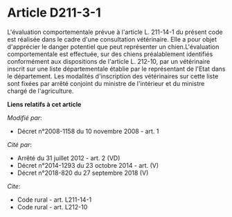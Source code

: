 # Article D211-3-1

L'évaluation comportementale prévue à l'article L. 211-14-1 du présent code est réalisée dans le cadre d'une consultation
vétérinaire. Elle a pour objet d'apprécier le danger potentiel que peut représenter un chien.L'évaluation comportementale est
effectuée, sur des chiens préalablement identifiés conformément aux dispositions de l'article L. 212-10, par un vétérinaire
inscrit sur une liste départementale établie par le représentant de l'Etat dans le département. Les modalités d'inscription
des vétérinaires sur cette liste sont fixées par arrêté conjoint du ministre de l'intérieur et du ministre chargé de
l'agriculture.

**Liens relatifs à cet article**

_Modifié par_:

  - Décret n°2008-1158 du 10 novembre 2008 - art. 1

_Cité par_:

  - Arrêté du 31 juillet 2012 - art. 2 (VD)
  - Décret n°2014-1293 du 23 octobre 2014 - art. (V)
  - Décret n°2018-820 du 27 septembre 2018 (V)

_Cite_:

  - Code rural - art. L211-14-1
  - Code rural - art. L212-10

